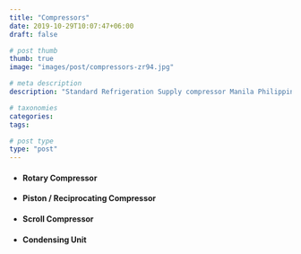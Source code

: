 ```yaml
---
title: "Compressors"
date: 2019-10-29T10:07:47+06:00
draft: false

# post thumb
thumb: true
image: "images/post/compressors-zr94.jpg"

# meta description
description: "Standard Refrigeration Supply compressor Manila Philippines"

# taxonomies
categories:
tags:

# post type
type: "post"
---
```


- #### Rotary Compressor

- #### Piston / Reciprocating Compressor

- #### Scroll Compressor

- #### Condensing Unit
